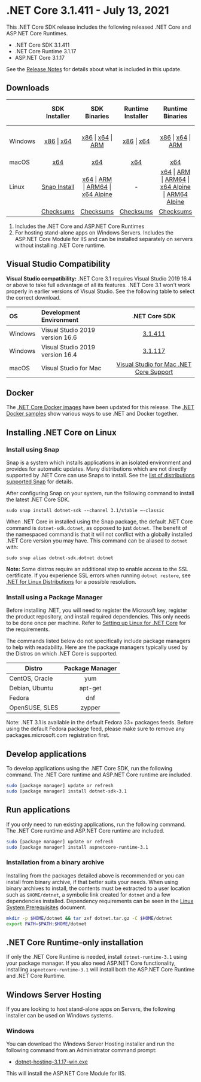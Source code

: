 # .NET Core 3.1.411 - July 13, 2021

This .NET Core SDK release includes the following released .NET Core and ASP.NET Core Runtimes.

* .NET Core SDK 3.1.411
* .NET Core Runtime 3.1.17
* ASP.NET Core 3.1.17

See the [Release Notes](3.1.17.md) for details about what is included in this update.

## Downloads

|           | SDK Installer                        | SDK Binaries                 | Runtime Installer                                        | Runtime Binaries                                 | ASP.NET Core Runtime           | Windows Desktop Runtime           |
| --------- | :------------------------------------------:     | :----------------------:                 | :---------------------------:                            | :-------------------------:                      | :-----------------:            |:-----------------:            |
|Windows| [x86][dotnet-sdk-win-x86.exe] \| [x64][dotnet-sdk-win-x64.exe] | [x86][dotnet-sdk-win-x86.zip] \| [x64][dotnet-sdk-win-x64.zip] \| [ARM][dotnet-sdk-win-arm.zip] | [x86][dotnet-runtime-win-x86.exe] \| [x64][dotnet-runtime-win-x64.exe] | [x86][dotnet-runtime-win-x86.zip] \| [x64][dotnet-runtime-win-x64.zip] \| [ARM][dotnet-runtime-win-arm.zip]  | [x86][aspnetcore-runtime-win-x86.exe] \| [x64][aspnetcore-runtime-win-x64.exe] \| [ARM][aspnetcore-runtime-win-arm.zip] \| [Hosting Bundle][dotnet-hosting-win.exe] | [x86][windowsdesktop-runtime-win-x86.exe] \| [x64][windowsdesktop-runtime-win-x64.exe] |
| macOS     | [x64][dotnet-sdk-osx-x64.pkg]  | [x64][dotnet-sdk-osx-x64.tar.gz]     | [x64][dotnet-runtime-osx-x64.pkg] | [x64][dotnet-runtime-osx-x64.tar.gz] | [x64][aspnetcore-runtime-osx-x64.tar.gz] | - |
| Linux     |  [Snap Install][snap-install]  | [x64][dotnet-sdk-linux-x64.tar.gz] \| [ARM][dotnet-sdk-linux-arm.tar.gz] \| [ARM64][dotnet-sdk-linux-arm64.tar.gz] \| [x64 Alpine][dotnet-sdk-linux-musl-x64.tar.gz] | - | [x64][dotnet-runtime-linux-x64.tar.gz] \| [ARM][dotnet-runtime-linux-arm.tar.gz] \| [ARM64][dotnet-runtime-linux-arm64.tar.gz] \| [x64 Alpine][dotnet-runtime-linux-musl-x64.tar.gz] \| [ARM64 Alpine][dotnet-runtime-linux-musl-arm64.tar.gz] | [x64][aspnetcore-runtime-linux-x64.tar.gz]  \| [ARM][aspnetcore-runtime-linux-arm.tar.gz] \| [ARM64][aspnetcore-runtime-linux-arm64.tar.gz] \| [x64 Alpine][aspnetcore-runtime-linux-musl-x64.tar.gz] \| [ARM64 Alpine][aspnetcore-runtime-linux-musl-arm64.tar.gz] | - |
|  | [Checksums][checksums-sdk]                             | [Checksums][checksums-sdk]                                          | [Checksums][checksums-runtime]                             | [Checksums][checksums-runtime] | [Checksums][checksums-runtime] | [Checksums][checksums-runtime] |

1. Includes the .NET Core and ASP.NET Core Runtimes
2. For hosting stand-alone apps on Windows Servers. Includes the ASP.NET Core Module for IIS and can be installed separately on servers without installing .NET Core runtime.

## Visual Studio Compatibility

**Visual Studio compatibility:** .NET Core 3.1 requires Visual Studio 2019 16.4 or above to take full advantage of all its features. .NET Core 3.1 won't work properly in earlier versions of Visual Studio. See the following table to select the correct download.

| OS | Development Environment | .NET Core SDK |
| :-- | :-- | :--: |
| Windows | Visual Studio 2019 version 16.6 | [3.1.411](#downloads) |
| Windows | Visual Studio 2019 version 16.4 | [3.1.117](3.1.17.md) |
| macOS | Visual Studio for Mac | [Visual Studio for Mac .NET Core Support](https://learn.microsoft.com/visualstudio/mac/net-core-support) |

## Docker

The [.NET Core Docker images](https://hub.docker.com/_/microsoft-dotnet) have been updated for this release. The [.NET Docker samples](https://github.com/dotnet/dotnet-docker/blob/main/samples/README.md) show various ways to use .NET and Docker together.

## Installing .NET Core on Linux

### Install using Snap

Snap is a system which installs applications in an isolated environment and provides for automatic updates. Many distributions which are not directly supported by .NET Core can use Snaps to install. See the [list of distributions supported Snap](https://docs.snapcraft.io/installing-snapd/6735) for details.

After configuring Snap on your system, run the following command to install the latest .NET Core SDK.

`sudo snap install dotnet-sdk --channel 3.1/stable –-classic`

When .NET Core in installed using the Snap package, the default .NET Core command is `dotnet-sdk.dotnet`, as opposed to just `dotnet`. The benefit of the namespaced command is that it will not conflict with a globally installed .NET Core version you may have. This command can be aliased to `dotnet` with:

`sudo snap alias dotnet-sdk.dotnet dotnet`

**Note:** Some distros require an additional step to enable access to the SSL certificate. If you experience SSL errors when running `dotnet restore`, see [.NET for Linux Distributions](../../../linux.md) for a possible resolution.

### Install using a Package Manager

Before installing .NET, you will need to register the Microsoft key, register the product repository, and install required dependencies. This only needs to be done once per machine. Refer to [Setting up Linux for .NET Core][linux-install] for the requirements.

The commands listed below do not specifically include package managers to help with readability. Here are the package managers typically used by the Distros on which .NET Core is supported.

| Distro | Package Manager  |
| ---             | :----:  |
| CentOS, Oracle  | yum     |
| Debian, Ubuntu  | apt-get |
| Fedora          | dnf     |
| OpenSUSE, SLES  | zypper  |

Note: .NET 3.1 is available in the default Fedora 33+ packages feeds. Before using the default Fedora package feed, please make sure to remove any packages.microsoft.com registration first.

## Develop applications

To develop applications using the .NET Core SDK, run the following command. The .NET Core runtime and ASP.NET Core runtime are included.

```bash
sudo [package manager] update or refresh
sudo [package manager] install dotnet-sdk-3.1
```

## Run applications

If you only need to run existing applications, run the following command. The .NET Core runtime and ASP.NET Core runtime are included.

```bash
sudo [package manager] update or refresh
sudo [package manager] install aspnetcore-runtime-3.1
```

### Installation from a binary archive

Installing from the packages detailed above is recommended or you can install from binary archive, if that better suits your needs.
When using binary archives to install, the contents must be extracted to a user location such as `$HOME/dotnet`, a symbolic link created for `dotnet` and a few dependencies installed.
Dependency requirements can be seen in the [Linux System Prerequisites](../linux-packages.md) document.

```bash
mkdir -p $HOME/dotnet && tar zxf dotnet.tar.gz -C $HOME/dotnet
export PATH=$PATH:$HOME/dotnet
```

## .NET Core Runtime-only installation

If only the .NET Core Runtime is needed, install `dotnet-runtime-3.1` using your package manager. If you also need ASP.NET Core functionality, installing `aspnetcore-runtime-3.1` will install both the ASP.NET Core Runtime and .NET Core Runtime.

## Windows Server Hosting

If you are looking to host stand-alone apps on Servers, the following installer can be used on Windows systems.

### Windows

You can download the Windows Server Hosting installer and run the following command from an Administrator command prompt:

* [dotnet-hosting-3.1.17-win.exe][dotnet-hosting-win.exe]

This will install the ASP.NET Core Module for IIS.

[snap-install]: 3.1.17-install-instructions.md

[checksums-runtime]: https://builds.dotnet.microsoft.com/dotnet/checksums/3.1.17-sha.txt
[checksums-sdk]: https://builds.dotnet.microsoft.com/dotnet/checksums/3.1.17-sha.txt

[linux-install]: https://learn.microsoft.com/dotnet/core/install/linux

[//]: # ( Runtime 3.1.17)
[dotnet-runtime-linux-arm.tar.gz]: https://download.visualstudio.microsoft.com/download/pr/38a94860-f13c-4d7f-8089-4aaf6e34a4e0/d5dceff2f680b8ae9999de0028d64725/dotnet-runtime-3.1.17-linux-arm.tar.gz
[dotnet-runtime-linux-arm64.tar.gz]: https://download.visualstudio.microsoft.com/download/pr/1b079f97-5847-46fa-a3bb-d4aa5d674d7e/fd4c48ac7d03c00ca06aee63a1834074/dotnet-runtime-3.1.17-linux-arm64.tar.gz
[dotnet-runtime-linux-musl-arm64.tar.gz]: https://download.visualstudio.microsoft.com/download/pr/1a65d1f3-37aa-4bc7-8f32-c89e91cc596c/b8a076c32f5fefdbecc40bce15024ceb/dotnet-runtime-3.1.17-linux-musl-arm64.tar.gz
[dotnet-runtime-linux-musl-x64.tar.gz]: https://download.visualstudio.microsoft.com/download/pr/f0598531-ecfc-482f-9d38-bba14ebc4639/0612755e988b5e6d5d602aaeff68d7f6/dotnet-runtime-3.1.17-linux-musl-x64.tar.gz
[dotnet-runtime-linux-x64.tar.gz]: https://download.visualstudio.microsoft.com/download/pr/7a4bfa73-e500-45aa-8e10-04dc4910d8ae/f8b74c973752d3ea095fe06aa625f7f7/dotnet-runtime-3.1.17-linux-x64.tar.gz
[dotnet-runtime-osx-x64.pkg]: https://download.visualstudio.microsoft.com/download/pr/d9016e1d-ac43-48d8-9928-f3822721f029/b417c4d50ba854ecae176566aa95a53c/dotnet-runtime-3.1.17-osx-x64.pkg
[dotnet-runtime-osx-x64.tar.gz]: https://download.visualstudio.microsoft.com/download/pr/090c2104-7c36-440c-b40b-9a37315ad7f5/f006ce33af9674cfa24dbcde986e7e49/dotnet-runtime-3.1.17-osx-x64.tar.gz
[dotnet-runtime-win-arm.zip]: https://download.visualstudio.microsoft.com/download/pr/9d81a06e-2532-4901-a6c8-035bc6ed19af/3d67a506153ad00a149a77be13937101/dotnet-runtime-3.1.17-win-arm.zip
[dotnet-runtime-win-x64.exe]: https://download.visualstudio.microsoft.com/download/pr/5bc28007-3bd9-458d-8a63-0918c27eb2fe/0d0d7d6600f7932f0d5b0a7b949be126/dotnet-runtime-3.1.17-win-x64.exe
[dotnet-runtime-win-x64.zip]: https://download.visualstudio.microsoft.com/download/pr/f7aa9c9b-a854-4307-84a5-1d7aaa126a7e/b828394c4b68d27b87a8c7293681135e/dotnet-runtime-3.1.17-win-x64.zip
[dotnet-runtime-win-x86.exe]: https://download.visualstudio.microsoft.com/download/pr/8b0f817c-0bda-49d4-b587-74d2bc2eeae3/96c6b670e096f268ea71ed6905a98478/dotnet-runtime-3.1.17-win-x86.exe
[dotnet-runtime-win-x86.zip]: https://download.visualstudio.microsoft.com/download/pr/27b86f2b-a7c3-4f8c-8f62-6c593a332e4c/f13a19300cdc936f999eb48456f67a24/dotnet-runtime-3.1.17-win-x86.zip

[//]: # ( WindowsDesktop 3.1.17)
[windowsdesktop-runtime-win-x64.exe]: https://download.visualstudio.microsoft.com/download/pr/444b48db-df03-4c14-b98d-09fec51b34d7/5bf38b8cde40d1e6e92c2495a89a4793/windowsdesktop-runtime-3.1.17-win-x64.exe
[windowsdesktop-runtime-win-x86.exe]: https://download.visualstudio.microsoft.com/download/pr/7849e6b4-8ba7-4287-85e5-a76cd764ce6f/e4a25251dcff1af2af15868d7d9f3950/windowsdesktop-runtime-3.1.17-win-x86.exe

[//]: # ( ASP 3.1.17)
[aspnetcore-runtime-linux-arm.tar.gz]: https://download.visualstudio.microsoft.com/download/pr/b90c0096-d58b-42cb-b71c-ca631ffe892f/781c09adab634c3ad0c462ecd144757d/aspnetcore-runtime-3.1.17-linux-arm.tar.gz
[aspnetcore-runtime-linux-arm64.tar.gz]: https://download.visualstudio.microsoft.com/download/pr/f746eefd-6ae5-407b-8013-539e28ef60bf/80a42dda7bac89fda1867c1ed2002a13/aspnetcore-runtime-3.1.17-linux-arm64.tar.gz
[aspnetcore-runtime-linux-musl-arm64.tar.gz]: https://download.visualstudio.microsoft.com/download/pr/812b91da-fd52-44f8-a864-acaf5fbca418/82a1f7fd5b3c2e933a88de18387c6b33/aspnetcore-runtime-3.1.17-linux-musl-arm64.tar.gz
[aspnetcore-runtime-linux-musl-x64.tar.gz]: https://download.visualstudio.microsoft.com/download/pr/e5c99cca-582a-444f-a142-2ff15aba13aa/117da93cae7e0dc12a3b86d861d0960d/aspnetcore-runtime-3.1.17-linux-musl-x64.tar.gz
[aspnetcore-runtime-linux-x64.tar.gz]: https://download.visualstudio.microsoft.com/download/pr/5f9e644f-4555-4a62-8f92-af1ee9634008/778036941916d560bef6da8899ac88f5/aspnetcore-runtime-3.1.17-linux-x64.tar.gz
[aspnetcore-runtime-osx-x64.tar.gz]: https://download.visualstudio.microsoft.com/download/pr/f7beea08-c477-4934-ae0d-99e6372e1ebd/7e6792efb84cc7542a2d2a0b2078d751/aspnetcore-runtime-3.1.17-osx-x64.tar.gz
[aspnetcore-runtime-win-arm.zip]: https://download.visualstudio.microsoft.com/download/pr/acdba8c7-f8af-4bbd-a6a2-f60ca8cdc68f/bd390283bfdfb6ab3d38237107e83cce/aspnetcore-runtime-3.1.17-win-arm.zip
[aspnetcore-runtime-win-x64.exe]: https://download.visualstudio.microsoft.com/download/pr/d16eeeef-4faa-4b6f-bd79-28e3625ebd2a/3d8e10a0bca0431457acaa7e48ee9fc0/aspnetcore-runtime-3.1.17-win-x64.exe
[aspnetcore-runtime-win-x86.exe]: https://download.visualstudio.microsoft.com/download/pr/38bb586f-0eed-492c-bf99-8a0f2a34abe6/b928889ade68319a6b565e27717f8612/aspnetcore-runtime-3.1.17-win-x86.exe
[dotnet-hosting-win.exe]: https://download.visualstudio.microsoft.com/download/pr/db4f9e1d-7ef3-4409-8c37-1c57a66c1232/97f890c7af1f3e2049992299f2c7a54c/dotnet-hosting-3.1.17-win.exe

[//]: # ( SDK 3.1.411 )
[dotnet-sdk-linux-arm.tar.gz]: https://download.visualstudio.microsoft.com/download/pr/c36515e8-b5eb-4501-bfda-555c16938673/4faa9e8f1e1f84f020e85ab3dbd4c306/dotnet-sdk-3.1.411-linux-arm.tar.gz
[dotnet-sdk-linux-arm64.tar.gz]: https://download.visualstudio.microsoft.com/download/pr/3dc91205-b4b2-4b90-bd5d-899b85c79454/6831ad89fe379c5ed01dbd362cbd4cac/dotnet-sdk-3.1.411-linux-arm64.tar.gz
[dotnet-sdk-linux-musl-x64.tar.gz]: https://download.visualstudio.microsoft.com/download/pr/39d1095f-2100-4802-87db-624dab2c7650/2c79efc252b0a3894a85f453367f25f1/dotnet-sdk-3.1.411-linux-musl-x64.tar.gz
[dotnet-sdk-linux-x64.tar.gz]: https://download.visualstudio.microsoft.com/download/pr/c7afc344-acf0-4a6c-8e53-4455f2bcfc85/321418f6300e475f6c5d52849efa2e2e/dotnet-sdk-3.1.411-linux-x64.tar.gz
[dotnet-sdk-osx-x64.pkg]: https://download.visualstudio.microsoft.com/download/pr/5579eb11-0f40-46ad-9d87-274584ca8231/04c7e06cce0102990290e23fb6f1f139/dotnet-sdk-3.1.411-osx-x64.pkg
[dotnet-sdk-osx-x64.tar.gz]: https://download.visualstudio.microsoft.com/download/pr/1a495e39-09cb-4e95-b9b3-b1c6bac490c1/1bc8bd5c49a36aab6825bdeb6e6c854d/dotnet-sdk-3.1.411-osx-x64.tar.gz
[dotnet-sdk-win-arm.zip]: https://download.visualstudio.microsoft.com/download/pr/887a1760-ea02-4baa-b22d-da6e9e861d80/58f826e2d828c11b2809298be53aa785/dotnet-sdk-3.1.411-win-arm.zip
[dotnet-sdk-win-x64.exe]: https://download.visualstudio.microsoft.com/download/pr/17d4e08f-c93a-4e2c-83e6-1e7010b5c7ad/53fc30104eb36c45f6ef5930e4c88c01/dotnet-sdk-3.1.411-win-x64.exe
[dotnet-sdk-win-x64.zip]: https://download.visualstudio.microsoft.com/download/pr/be4d4d21-3d7c-4f11-a077-2f78191ecba8/891edb15f0e1cc4fdcd9cf5d1bfc76f5/dotnet-sdk-3.1.411-win-x64.zip
[dotnet-sdk-win-x86.exe]: https://download.visualstudio.microsoft.com/download/pr/6e841eb8-1330-4f18-b0b0-89694f7f88c1/135a47cf13838a49b275c336c0b697fb/dotnet-sdk-3.1.411-win-x86.exe
[dotnet-sdk-win-x86.zip]: https://download.visualstudio.microsoft.com/download/pr/7e4e5bc9-eae0-427b-8055-70c41a21090a/fdaccaee52940b58880f0796f4201fc7/dotnet-sdk-3.1.411-win-x86.zip

[//]: # ( SDK 3.1.117 )
